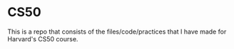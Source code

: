 # CS50
This is a repo that consists of the files/code/practices that I have made for Harvard's CS50 course.
